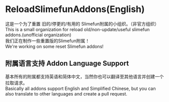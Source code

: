 # ReloadSlimefunAddons(English)
这是一个为了重置 旧的/停更的/有用的 Slimefun附属的小组织。（非官方组织）  
This is a small organization for reload old/non-update/useful slimefun addons.(unofficial organization)  
我们正在制作一些重置版的Slimefun附属！  
We're working on some reset Slimefun addons!  

## 附属语言支持 Addon Language Support  
基本所有的附属都支持英语和简体中文，当然你也可以翻译至其他语言并创建一个拉取请求。    
Basically all addons support English and Simplified Chinese, but you can also translate to other languages and create a pull request.

